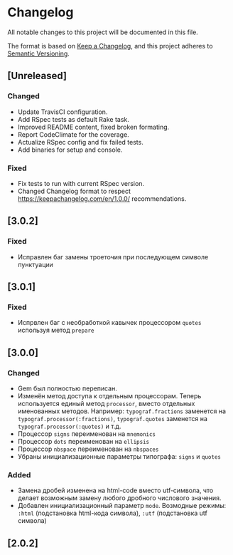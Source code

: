 # Changelog
All notable changes to this project will be documented in this file.

The format is based on [Keep a Changelog](https://keepachangelog.com/en/1.0.0/),
and this project adheres to [Semantic Versioning](https://semver.org/spec/v2.0.0.html).

## [Unreleased]
### Changed
- Update TravisCI configuration.
- Add RSpec tests as default Rake task.
- Improved README content, fixed broken formating.
- Report CodeClimate for the coverage.
- Actualize RSpec config and fix failed tests.
- Add binaries for setup and console.

### Fixed
- Fix tests to run with current RSpec version.
- Changed Changelog format to respect https://keepachangelog.com/en/1.0.0/ recommendations.

## [3.0.2]
### Fixed
- Исправлен баг замены троеточия при последующем символе пунктуации

## [3.0.1]
### Fixed
- Испрвлен баг с необработкой кавычек процессором `quotes` используя метод `prepare`

## [3.0.0]
### Changed
- Gem был полностью переписан.
- Изменён метод доступа к отдельным процессорам. Теперь используется единый метод `processor`, вместо отдельных именованных методов. Например: `typograf.fractions` заменется на `typograf.processor(:fractions)`,  `typograf.quotes` заменется на `typograf.processor(:quotes)` и т.д.
- Процессор `signs` переименован на `mnemonics`
- Процессор `dots` переименован на `ellipsis`
- Процессор `nbspace` переименован на `nbspaces`
- Убраны инициализационные параметры типографа: `signs` и `quotes`

### Added
- Замена дробей изменена на html-code вместо utf-символа, что делает возможным замену любого дробного числового значения.
- Добавлен инициализационный параметр `mode`. Возмодные режимы: `:html` (подстановка html-кода символа), `:utf` (подстановка utf символа)

## [2.0.2]
